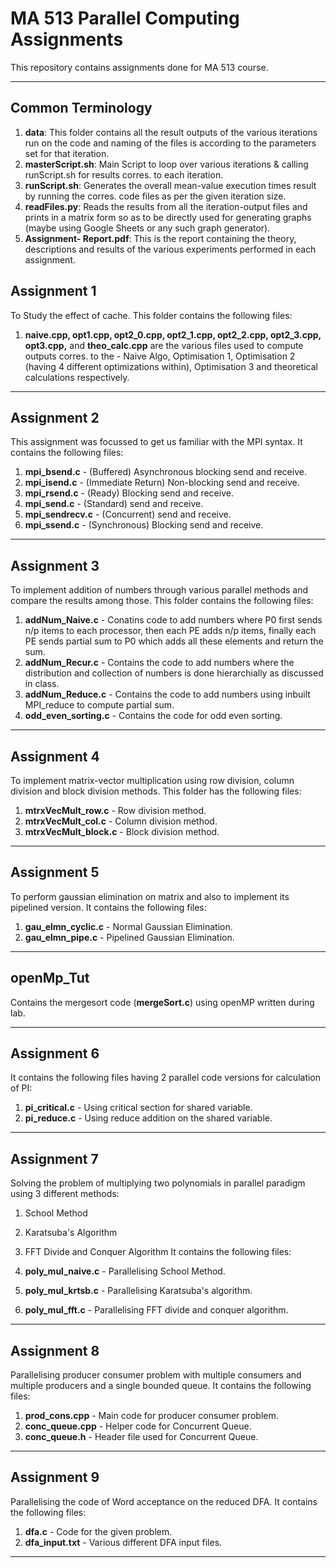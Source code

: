 # MA 513 Parallel Computing Assignments

This repository contains assignments done for MA 513 course.

---

## Common Terminology

1. **data**: This folder contains all the result outputs of the various iterations run on the code and naming of the files is according to the parameters set for that iteration.
2. **masterScript.sh**: Main Script to loop over various iterations & calling runScript.sh for results corres. to each iteration.
3. **runScript.sh**: Generates the overall mean-value execution times result by running the corres. code files as per the given iteration size.
4. **readFiles.py**: Reads the results from all the iteration-output files and prints in a matrix form so as to be directly used for generating graphs (maybe using Google Sheets or any such graph generator).
5. **Assignment-<X> Report.pdf**: This is the report containing the theory, descriptions and results of the various experiments performed in each assignment.


## Assignment 1

To Study the effect of cache. This folder contains the following files:

1. **naive.cpp, opt1.cpp, opt2_0.cpp, opt2_1.cpp, opt2_2.cpp, opt2_3.cpp, opt3.cpp,** and **theo_calc.cpp** are the various files used to compute outputs corres. to the - Naive Algo, Optimisation 1, Optimisation 2 (having 4 different optimizations within), Optimisation 3 and theoretical calculations respectively.

---

## Assignment 2

This assignment was focussed to get us familiar with the MPI syntax. It contains the following files:

1. **mpi_bsend.c** - (Buffered) Asynchronous blocking send and receive.
2. **mpi_isend.c** - (Immediate Return) Non-blocking send and receive.
3. **mpi_rsend.c** - (Ready) Blocking send and receive.
4. **mpi_send.c** - (Standard) send and receive.
5. **mpi_sendrecv.c** - (Concurrent) send and receive.
6. **mpi_ssend.c** - (Synchronous) Blocking send and receive.

---

## Assignment 3

To implement addition of numbers through various parallel methods and compare the results among those. This folder contains the following files:

1. **addNum_Naive.c** - Conatins code to add numbers where P0 first sends n/p items to each processor, then each PE adds n/p items, finally each PE sends partial sum to P0 which adds all these elements and return the sum.
2. **addNum_Recur.c** - Contains the code to add numbers where the distribution and collection of numbers is done hierarchially as discussed in class.
3. **addNum_Reduce.c** - Contains the code to add numbers using inbuilt MPI_reduce to compute partial sum.
4. **odd_even_sorting.c** - Contains the code for odd even sorting.

---

## Assignment 4

To implement matrix-vector multiplication using row division, column division and block division methods. This folder has the following files:

1. **mtrxVecMult_row.c** - Row division method.
2. **mtrxVecMult_col.c** - Column division method.
2. **mtrxVecMult_block.c** - Block division method.

---

## Assignment 5

To perform gaussian elimination on matrix and also to implement its pipelined version. It contains the following files:

1. **gau_elmn_cyclic.c** - Normal Gaussian Elimination.
2. **gau_elmn_pipe.c** - Pipelined Gaussian Elimination.

---

## openMp_Tut

Contains the mergesort code (**mergeSort.c**) using openMP written during lab.

---

## Assignment 6

It contains the following files having 2 parallel code versions for calculation of PI:

1. **pi_critical.c** - Using critical section for shared variable.
2. **pi_reduce.c** - Using reduce addition on the shared variable.

---

## Assignment 7

Solving the problem of multiplying two polynomials in parallel paradigm using 3 different methods:
1. School Method
2. Karatsuba's Algorithm
3. FFT Divide and Conquer Algorithm
It contains the following files:

1. **poly_mul_naive.c** - Parallelising School Method.
2. **poly_mul_krtsb.c** - Parallelising Karatsuba's algorithm.
3. **poly_mul_fft.c** - Parallelising FFT divide and conquer algorithm.

---

## Assignment 8

Parallelising producer consumer problem with multiple consumers and multiple producers and a single bounded queue.
It contains the following files:

1. **prod_cons.cpp** - Main code for producer consumer problem.
2. **conc_queue.cpp** - Helper code for Concurrent Queue.
3. **conc_queue.h** - Header file used for Concurrent Queue.

---

## Assignment 9

Parallelising the code of Word acceptance on the reduced DFA.
It contains the following files:

1. **dfa.c** - Code for the given problem.
2. **dfa_input<X>.txt** - Various different DFA input files.

---